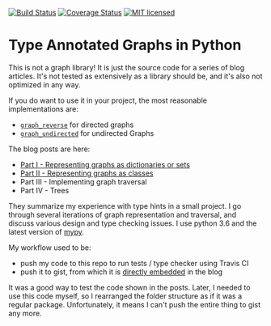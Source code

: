 [![Build Status](https://travis-ci.org/pkch/typed_graphs.svg)](https://travis-ci.org/pkch/typed_graphs)
[![Coverage Status](https://coveralls.io/repos/github/pkch/typed_graphs/badge.svg?branch=master)](https://coveralls.io/github/pkch/typed_graphs?branch=master)
[![MIT licensed](https://img.shields.io/badge/license-MIT-blue.svg)](https://raw.githubusercontent.com/pkch/typed_graphs/LICENSE)

Type Annotated Graphs in Python
===============================

This is not a graph library! It is just the source code for a series of blog
articles. It's not tested as extensively as a library should be, and it's
also not optimized in any way.

If you do want to use it in your project, the most reasonable implementations
are:

- [`graph_reverse`](graph_reverse.py) for directed graphs
- [`graph_undirected`](graph_undirected.py) for undirected Graphs

The blog posts are here:

- [Part I - Representing graphs as dictionaries or sets](https://pkch.io/2017/03/31/python-graphs-part1)
- [Part II - Representing graphs as classes](https://pkch.io/2017/04/12/python-graphs-part2/)
- Part III - Implementing graph traversal
- Part IV - Trees

They summarize my experience with type hints in a small project. I go through
several iterations of graph representation and traversal, and discuss various
design and type checking issues. I use python 3.6 and the latest version of
[mypy](http://mypy.readthedocs.io/en/latest/).

My workflow used to be:

- push my code to this repo to run tests / type checker using Travis CI
- push it to gist, from which it is [directly
embedded](https://help.github.com/articles/about-gists/#embedding-gists) in
the blog

It was a good way to test the code shown in the posts. Later, I needed to use
this code myself, so I rearranged the folder structure as if it was a regular
package. Unfortunately, it means I can't push the entire thing to gist any
more.
